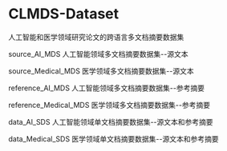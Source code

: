 # CLMDS-Dataset
人工智能和医学领域研究论文的跨语言多文档摘要数据集

source_AI_MDS   人工智能领域多文档摘要数据集--源文本 

source_Medical_MDS   医学领域多文档摘要数据集--源文本 

reference_AI_MDS   人工智能领域多文档摘要数据集--参考摘要 

reference_Medical_MDS   医学领域多文档摘要数据集--参考摘要 


data_AI_SDS   人工智能领域单文档摘要数据集--源文本和参考摘要 

data_Medical_SDS   医学领域单文档摘要数据集--源文本和参考摘要
